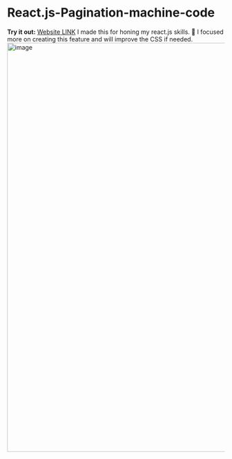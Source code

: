 
# React.js-Pagination-machine-code
**Try it out:**  [Website LINK](https://react-js-pagination.vercel.app/)
I made this for honing my react.js skills. 💪
I focused more on creating this feature and will improve the CSS if needed.
<img width="948" alt="image" src="https://github.com/vedant-3010/React.js-Pagination-machine-code/assets/92071471/ada9bc89-1cc6-4951-95df-eb2c58727f83">

